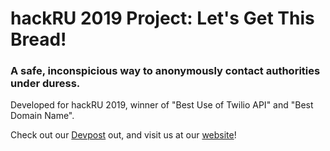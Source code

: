 # hackRU 2019 Project: Let's Get This Bread!
### A safe, inconspicious way to anonymously contact authorities under duress.

Developed for hackRU 2019, winner of "Best Use of Twilio API" and "Best Domain Name".

Check out our [Devpost](https://devpost.com/software/let-s-get-this-bread-iv9l7k) out, and visit us at our [website](https://lets-get-this-bread.github.io)!
